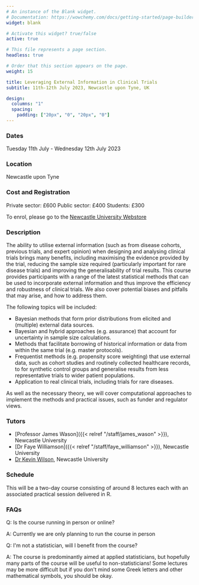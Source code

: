 ```yaml
---
# An instance of the Blank widget.
# Documentation: https://wowchemy.com/docs/getting-started/page-builder/
widget: blank

# Activate this widget? true/false
active: true

# This file represents a page section.
headless: true

# Order that this section appears on the page.
weight: 15

title: Leveraging External Information in Clinical Trials
subtitle: 11th-12th July 2023, Newcastle upon Tyne, UK

design:
  columns: "1"
  spacing:
    padding: ["20px", "0", "20px", "0"]
---
```



### Dates 
Tuesday 11th July - Wednesday 12th July 2023

### Location
Newcastle upon Tyne

### Cost and Registration

Private sector: £600
Public sector: £400
Students: £300 

To enrol, please go to the [Newcastle University Webstore](https://webstore.ncl.ac.uk/short-courses/faculty-of-medical-sciences/population-health-sciences-institute/leveraging-external-information-to-improve-the-design-and-analysis-of-clinical-trials)

### Description

The ability to utilise external information (such as from disease cohorts, previous trials, and expert opinion) when designing and analysing clinical trials brings many benefits, including maximising the evidence provided by the trial, reducing the sample size required (particularly important for rare disease trials) and improving the generalisability of trial results. This course provides participants with a range of the latest statistical methods that can be used to incorporate external information and thus improve the efficiency and robustness of clinical trials. We also cover potential biases and pitfalls that may arise, and how to address them.

The following topics will be included:

- Bayesian methods that form prior distributions from elicited and (multiple) external data sources.
- Bayesian and hybrid approaches (e.g. assurance) that account for uncertainty in sample size calculations.
- Methods that facilitate borrowing of historical information or data from within the same trial (e.g. master protocols).
- Frequentist methods (e.g. propensity score weighting) that use external data, such as cohort studies and routinely collected healthcare records, to for synthetic control groups and generalise results from less representative trials to wider patient populations.  
- Application to real clinical trials, including trials for rare diseases.

As well as the necessary theory, we will cover computational approaches to implement the methods and practical issues, such as funder and regulator views. 


### Tutors

- [Professor James Wason]({{< relref "/staff/james_wason" >}}), Newcastle University
- [Dr Faye Williamson]({{< relref "/staff/faye_williamson" >}}), Newcastle University
- [Dr Kevin Wilson](https://www.ncl.ac.uk/maths-physics/people/profile/kevinwilson.html), Newcastle University


### Schedule

This will be a two-day course consisting of around 8 lectures each with an associated practical session delivered in R.

### FAQs

Q: Is the course running in person or online?

A: Currently we are only planning to run the course in person

Q: I'm not a statistician, will I benefit from the course?

A: The course is predominantly aimed at applied statisticians, but hopefully many parts of the course will be useful to non-statisticians! Some lectures may be more difficult but if you don't mind some Greek letters and other mathematical symbols, you should be okay.
